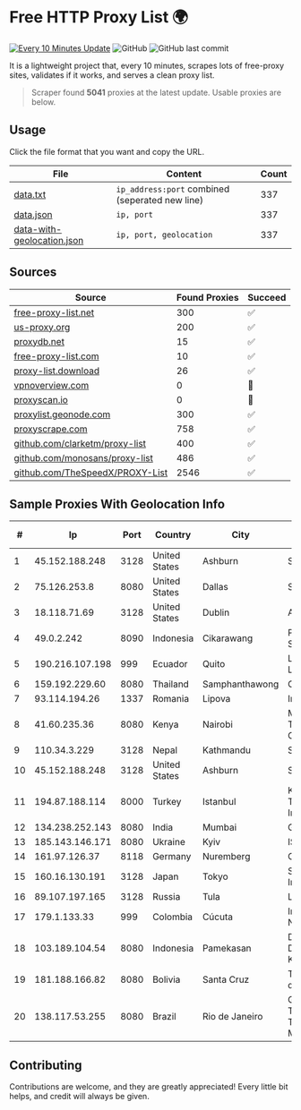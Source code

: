 
# Free HTTP Proxy List 🌍

[![Every 10 Minutes Update](https://github.com/mertguvencli/http-proxy-list/actions/workflows/main.yml/badge.svg?branch=main)](https://github.com/mertguvencli/http-proxy-list/actions/workflows/main.yml)
![GitHub](https://img.shields.io/github/license/mertguvencli/http-proxy-list)
![GitHub last commit](https://img.shields.io/github/last-commit/mertguvencli/http-proxy-list)

It is a lightweight project that, every 10 minutes, scrapes lots of free-proxy sites, validates if it works, and serves a clean proxy list.


> Scraper found **5041** proxies at the latest update. Usable proxies are below.

## Usage

Click the file format that you want and copy the URL.


|File|Content|Count|
|----|-------|-----|
|[data.txt](https://raw.githubusercontent.com/mertguvencli/http-proxy-list/main/proxy-list/data.txt)|`ip_address:port` combined (seperated new line)|337|
|[data.json](https://raw.githubusercontent.com/mertguvencli/http-proxy-list/main/proxy-list/data.json)|`ip, port`|337|
|[data-with-geolocation.json](https://raw.githubusercontent.com/mertguvencli/http-proxy-list/main/proxy-list/data-with-geolocation.json)|`ip, port, geolocation`|337|

## Sources

|Source|Found Proxies|Succeed|
|------|-------------|-------|
|[free-proxy-list.net](https://free-proxy-list.net)|300|✅|
|[us-proxy.org](https://www.us-proxy.org)|200|✅|
|[proxydb.net](http://proxydb.net)|15|✅|
|[free-proxy-list.com](https://free-proxy-list.com/?page=&port=&type%5B%5D=http&type%5B%5D=https&up_time=0&search=Search)|10|✅|
|[proxy-list.download](https://www.proxy-list.download/HTTP)|26|✅|
|[vpnoverview.com](https://vpnoverview.com/privacy/anonymous-browsing/free-proxy-servers)|0|🚫|
|[proxyscan.io](https://www.proxyscan.io)|0|🚫|
|[proxylist.geonode.com](https://proxylist.geonode.com/api/proxy-list?limit=300&page=1&sort_by=lastChecked&sort_type=desc&protocols=http,https)|300|✅|
|[proxyscrape.com](https://api.proxyscrape.com/v2/?request=displayproxies&protocol=http&timeout=10000&country=all&ssl=all&anonymity=all)|758|✅|
|[github.com/clarketm/proxy-list](https://raw.githubusercontent.com/clarketm/proxy-list/master/proxy-list-raw.txt)|400|✅|
|[github.com/monosans/proxy-list](https://raw.githubusercontent.com/monosans/proxy-list/main/proxies/http.txt)|486|✅|
|[github.com/TheSpeedX/PROXY-List](https://raw.githubusercontent.com/TheSpeedX/PROXY-List/master/http.txt)|2546|✅|


## Sample Proxies With Geolocation Info

|#|Ip|Port|Country|City|Internet Service Provider|
|-|--|----|-------|----|-------------------------|
|1|45.152.188.248|3128|United States|Ashburn|Sprint|
|2|75.126.253.8|8080|United States|Dallas|SoftLayer|
|3|18.118.71.69|3128|United States|Dublin|Amazon.com, Inc.|
|4|49.0.2.242|8090|Indonesia|Cikarawang|PT Usaha Adi Sanggoro|
|5|190.216.107.198|999|Ecuador|Quito|Level 3 ECUADOR LVLT S.A|
|6|159.192.229.60|8080|Thailand|Samphanthawong|CAT-BB|
|7|93.114.194.26|1337|Romania|Lipova|Interkvm Host SRL|
|8|41.60.235.36|8080|Kenya|Nairobi|Maintainer Liquid Telecommunications Operations Limited|
|9|110.34.3.229|3128|Nepal|Kathmandu|SUBISU C7|
|10|45.152.188.248|3128|United States|Ashburn|Sprint|
|11|194.87.188.114|8000|Turkey|Istanbul|Kadir Huseyin Tezcan Nosspeed Internet Teknolojileri|
|12|134.238.252.143|8080|India|Mumbai|Google LLC|
|13|185.143.146.171|8080|Ukraine|Kyiv|ISP UTELS|
|14|161.97.126.37|8118|Germany|Nuremberg|Contabo GmbH|
|15|160.16.130.191|3128|Japan|Tokyo|SAKURA Internet Inc.|
|16|89.107.197.165|3128|Russia|Tula|LLC TK Altair|
|17|179.1.133.33|999|Colombia|Cúcuta|InterNexa Global Network|
|18|103.189.104.54|8080|Indonesia|Pamekasan|Dinas Komunikasi Dan Informatika Kab. Pamekasan|
|19|181.188.166.82|8080|Bolivia|Santa Cruz|Telefónica Celular de Bolivia S.A.|
|20|138.117.53.255|8080|Brazil|Rio de Janeiro|Global Flash Telecom E Tecnologia Ltda - ME|



## Contributing

Contributions are welcome, and they are greatly appreciated! Every
little bit helps, and credit will always be given.

